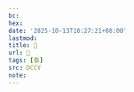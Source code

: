 ```yaml
---
bc:
hex:
date: '2025-10-13T10:27:21+08:00'
lastmod:
title: 􂝔
url: 􂝔
tags: [魯]
src: DCCV
note:
---
```

